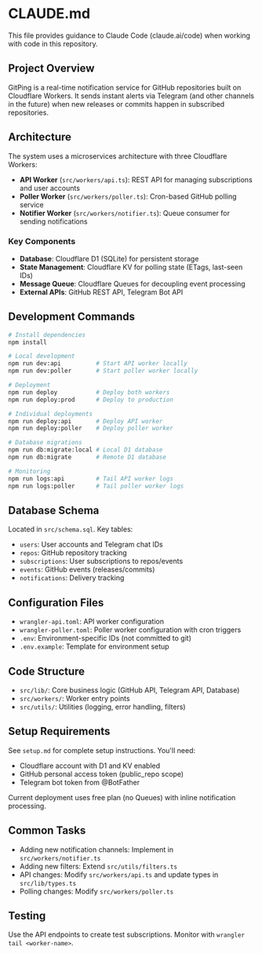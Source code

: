 # CLAUDE.md

This file provides guidance to Claude Code (claude.ai/code) when working with code in this repository.

## Project Overview

GitPing is a real-time notification service for GitHub repositories built on Cloudflare Workers. It sends instant alerts via Telegram (and other channels in the future) when new releases or commits happen in subscribed repositories.

## Architecture

The system uses a microservices architecture with three Cloudflare Workers:

- **API Worker** (`src/workers/api.ts`): REST API for managing subscriptions and user accounts
- **Poller Worker** (`src/workers/poller.ts`): Cron-based GitHub polling service
- **Notifier Worker** (`src/workers/notifier.ts`): Queue consumer for sending notifications

### Key Components

- **Database**: Cloudflare D1 (SQLite) for persistent storage
- **State Management**: Cloudflare KV for polling state (ETags, last-seen IDs)
- **Message Queue**: Cloudflare Queues for decoupling event processing
- **External APIs**: GitHub REST API, Telegram Bot API

## Development Commands

```bash
# Install dependencies
npm install

# Local development
npm run dev:api          # Start API worker locally
npm run dev:poller       # Start poller worker locally

# Deployment
npm run deploy           # Deploy both workers
npm run deploy:prod      # Deploy to production

# Individual deployments  
npm run deploy:api       # Deploy API worker
npm run deploy:poller    # Deploy poller worker

# Database migrations
npm run db:migrate:local # Local D1 database
npm run db:migrate       # Remote D1 database

# Monitoring
npm run logs:api         # Tail API worker logs
npm run logs:poller      # Tail poller worker logs
```

## Database Schema

Located in `src/schema.sql`. Key tables:
- `users`: User accounts and Telegram chat IDs
- `repos`: GitHub repository tracking
- `subscriptions`: User subscriptions to repos/events
- `events`: GitHub events (releases/commits) 
- `notifications`: Delivery tracking

## Configuration Files

- `wrangler-api.toml`: API worker configuration
- `wrangler-poller.toml`: Poller worker configuration with cron triggers
- `.env`: Environment-specific IDs (not committed to git)
- `.env.example`: Template for environment setup

## Code Structure

- `src/lib/`: Core business logic (GitHub API, Telegram API, Database)
- `src/workers/`: Worker entry points
- `src/utils/`: Utilities (logging, error handling, filters)

## Setup Requirements

See `setup.md` for complete setup instructions. You'll need:
- Cloudflare account with D1 and KV enabled
- GitHub personal access token (public_repo scope)
- Telegram bot token from @BotFather

Current deployment uses free plan (no Queues) with inline notification processing.

## Common Tasks

- Adding new notification channels: Implement in `src/workers/notifier.ts`
- Adding new filters: Extend `src/utils/filters.ts`
- API changes: Modify `src/workers/api.ts` and update types in `src/lib/types.ts`
- Polling changes: Modify `src/workers/poller.ts`

## Testing

Use the API endpoints to create test subscriptions. Monitor with `wrangler tail <worker-name>`.